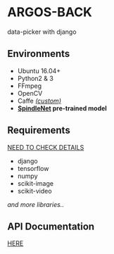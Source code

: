 # ARGOS-BACK

data-picker with django

## Environments

- Ubuntu 16.04+
- Python2 & 3
- FFmpeg
- OpenCV
- Caffe _[(custom)](https://github.com/dzzp/caffe)_
- **[SpindleNet](https://github.com/dzzp/SpindleNet) pre-trained model**

## Requirements

[NEED TO CHECK DETAILS](https://github.com/dzzp/argos-back/blob/master/APT_PKG)

- django
- tensorflow
- numpy
- scikit-image
- scikit-video

_and more libraries.._

## API Documentation

[HERE](https://github.com/dzzp/argos-api)

